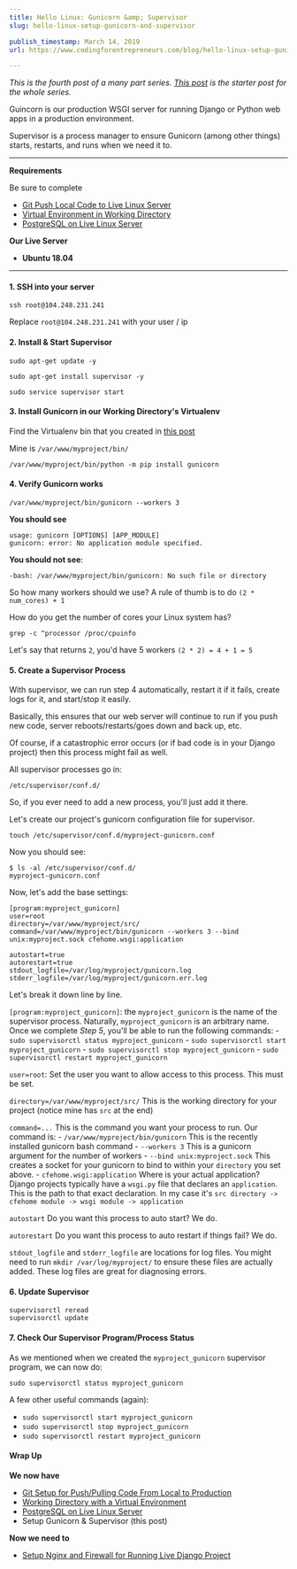 ```yaml
---
title: Hello Linux: Gunicorn &amp; Supervisor
slug: hello-linux-setup-gunicorn-and-supervisor

publish_timestamp: March 14, 2019
url: https://www.codingforentrepreneurs.com/blog/hello-linux-setup-gunicorn-and-supervisor/

---
```



_This is the fourth post of a many part series. [This post](https://www.codingforentrepreneurs.com/blog/hello-linux/) is the starter post for the whole series._

Guincorn is our production WSGI server for running Django or Python web apps in a production environment.

Supervisor is a process manager to ensure Gunicorn (among other things) starts, restarts, and runs when we need it to.

*********
**Requirements**

Be sure to complete
- [Git Push Local Code to Live Linux Server](https://www.codingforentrepreneurs.com/blog/git-push-local-code-to-live-linux-server)
- [Virtual Environment in Working Directory](https://www.codingforentrepreneurs.com/blog/hello-linux-virtual-environment-working-directory)
- [PostgreSQL on Live Linux Server](https://www.codingforentrepreneurs.com/blog/hello-linux-postgresql-on-live-linux-server)

**Our Live Server**
- **Ubuntu 18.04**

*********

#### 1. SSH into your server

```
ssh root@104.248.231.241
```
Replace `root@104.248.231.241` with your user / ip



#### 2. Install & Start Supervisor

```
sudo apt-get update -y

sudo apt-get install supervisor -y 

sudo service supervisor start
```


#### 3. Install Gunicorn in our Working Directory's Virtualenv

Find the Virtualenv bin that you created in [this post](https://www.codingforentrepreneurs.com/blog/hello-linux-virtual-environment-working-directory)

Mine is `/var/www/myproject/bin/`


```
/var/www/myproject/bin/python -m pip install gunicorn
```

#### 4. Verify Gunicorn works

```
/var/www/myproject/bin/gunicorn --workers 3
```

**You should see**
```
usage: gunicorn [OPTIONS] [APP_MODULE]
gunicorn: error: No application module specified.
```

**You should not see**:
```
-bash: /var/www/myproject/bin/gunicorn: No such file or directory
```

So how many workers should we use? A rule of thumb is to do `(2 * num_cores) + 1`

How do you get the number of cores your Linux system has? 
```
grep -c ^processor /proc/cpuinfo
```
Let's say that returns `2`, you'd have 5 workers `(2 * 2) = 4 + 1 = 5`


#### 5. Create a Supervisor Process
With supervisor, we can run step 4 automatically, restart it if it fails, create logs for it, and start/stop it easily. 

Basically, this ensures that our web server will continue to run if you push new code, server reboots/restarts/goes down and back up, etc. 

Of course, if a catastrophic error occurs (or if bad code is in your Django project) then this process might fail as well.


All supervisor processes go in:
```
/etc/supervisor/conf.d/
```
So, if you ever need to add a new process, you'll just add it there.

Let's create our project's gunicorn configuration file for supervisor.

```
touch /etc/supervisor/conf.d/myproject-gunicorn.conf
```

Now you should see:
```
$ ls -al /etc/supervisor/conf.d/
myproject-gunicorn.conf
```

Now, let's add the base settings:

```
[program:myproject_gunicorn]
user=root
directory=/var/www/myproject/src/
command=/var/www/myproject/bin/gunicorn --workers 3 --bind unix:myproject.sock cfehome.wsgi:application
 
autostart=true
autorestart=true
stdout_logfile=/var/log/myproject/gunicorn.log
stderr_logfile=/var/log/myproject/gunicorn.err.log
```

Let's break it down line by line.


`[program:myproject_gunicorn]`: the `myproject_gunicorn` is the name of the supervisor process. Naturally, `myproject_gunicorn` is an arbitrary name. Once we complete *Step 5*, you'll be able to run the following commands:
    - `sudo supervisorctl status myproject_gunicorn`
    - `sudo supervisorctl start myproject_gunicorn`
    - `sudo supervisorctl stop myproject_gunicorn`
    - `sudo supervisorctl restart myproject_gunicorn`


`user=root`: Set the user you want to allow access to this process. This must be set.

`directory=/var/www/myproject/src/` This is the working directory for your project (notice mine has `src` at the end)

`command=...` This is the command you want your process to run. Our command is:
    - `/var/www/myproject/bin/gunicorn` This is the recently installed gunicorn bash command
    - `--workers 3`  This is a gunicorn argument for the number of workers
    - `--bind unix:myproject.sock` This creates  a socket for your gunicorn to bind to within your `directory` you set above.
    - `cfehome.wsgi:application` Where is your actual application? Django projects typically have a `wsgi.py` file that declares an `application`. This is the path to that exact declaration. In my case it's `src directory -> cfehome module -> wsgi module -> application`

`autostart` Do you want this process to auto start? We do.

`autorestart` Do you want this process to auto restart if things fail? We do.

`stdout_logfile` and `stderr_logfile` are locations for log files. You might need to run `mkdir /var/log/myproject/` to ensure these files are actually added. These log files are great for diagnosing errors.


#### 6. Update Supervisor

```
supervisorctl reread
supervisorctl update
```

#### 7. Check Our Supervisor Program/Process Status
As we mentioned when we created the `myproject_gunicorn` supervisor program, we can now do:
```
sudo supervisorctl status myproject_gunicorn
```

A few other useful commands (again):
- `sudo supervisorctl start myproject_gunicorn`
- `sudo supervisorctl stop myproject_gunicorn`
- `sudo supervisorctl restart myproject_gunicorn`




#### Wrap Up

**We now have**
- [Git Setup for Push/Pulling Code From Local to Production](https://www.codingforentrepreneurs.com/blog/git-push-local-code-to-live-linux-server)
- [Working Directory with a Virtual Environment](https://www.codingforentrepreneurs.com/blog/hello-linux-virtual-environment-working-directory)
- [PostgreSQL on Live Linux Server](https://www.codingforentrepreneurs.com/blog/hello-linux-postgresql-on-live-linux-server)
- Setup Gunicorn & Supervisor (this post)

**Now we need to**
- [Setup Nginx and Firewall for Running Live Django Project](https://www.codingforentrepreneurs.com/blog/hello-linux-nginx-and-ufw-firewall)
